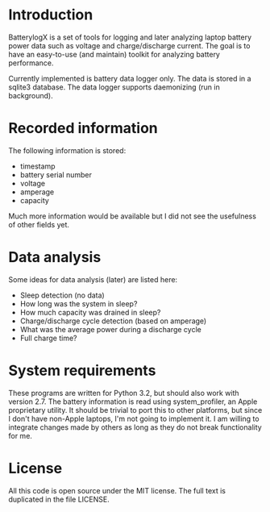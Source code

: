 # Introduction #

BatterylogX is a set of tools for logging and later analyzing laptop battery
power data such as voltage and charge/discharge current. The goal is to have
an easy-to-use (and maintain) toolkit for analyzing battery performance.

Currently implemented is battery data logger only. The data is stored in a
sqlite3 database. The data logger supports daemonizing (run in background).

# Recorded information #

The following information is stored:

* timestamp
* battery serial number
* voltage
* amperage
* capacity

Much more information would be available but I did not see the usefulness of
other fields yet.

# Data analysis #

Some ideas for data analysis (later) are listed here:

* Sleep detection (no data)
* How long was the system in sleep?
* How much capacity was drained in sleep?
* Charge/discharge cycle detection (based on amperage)
* What was the average power during a discharge cycle
* Full charge time?


# System requirements #

These programs are written for Python 3.2, but should also work with version
2.7. The battery information is read using system\_profiler, an Apple
proprietary utility. It should be trivial to port this to other platforms,
but since I don't have non-Apple laptops, I'm not going to implement it.
I am willing to integrate changes made by others as long as they do not break
functionality for me.

# License #

All this code is open source under the MIT license. The full text is
duplicated in the file LICENSE.
